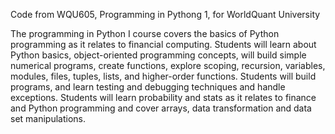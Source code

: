 Code from WQU605, Programming in Pythong 1, for WorldQuant University

The programming in Python I course covers the basics of Python programming as it relates to financial
computing. Students will learn about Python basics, object-oriented programming concepts, will build
simple numerical programs, create functions, explore scoping, recursion, variables, modules, files, tuples,
lists, and higher-order functions. Students will build programs, and learn testing and debugging
techniques and handle exceptions. Students will learn probability and stats as it relates to finance and
Python programming and cover arrays, data transformation and data set manipulations. 
